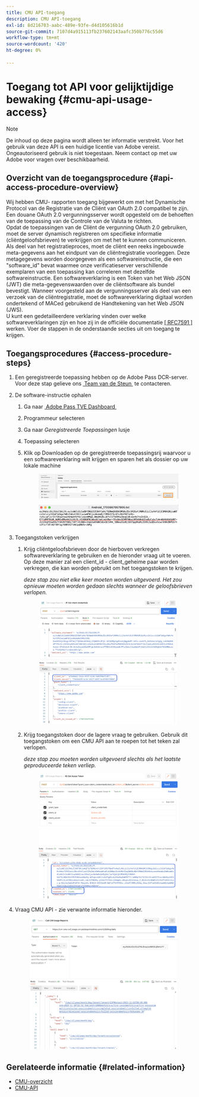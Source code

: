 ```yaml
---
title: CMU API-toegang
description: CMU API-toegang
exl-id: 8d216703-aabc-489e-93fe-d4d105616b1d
source-git-commit: 7107d4a915113fb237602143aafc350b776c55d6
workflow-type: tm+mt
source-wordcount: '420'
ht-degree: 0%

---
```


# Toegang tot API voor gelijktijdige bewaking {#cmu-api-usage-access}

>[!NOTE]
>
>De inhoud op deze pagina wordt alleen ter informatie verstrekt. Voor het gebruik van deze API is een huidige licentie van Adobe vereist. Ongeautoriseerd gebruik is niet toegestaan. Neem contact op met uw Adobe voor vragen over beschikbaarheid.

## Overzicht van de toegangsprocedure {#api-access-procedure-overview}

Wij hebben CMU- rapporten toegang bijgewerkt om met het Dynamische Protocol van de Registratie van de Cliënt van OAuth 2.0 compatibel te zijn. Een douane OAuth 2.0 vergunningsserver wordt opgesteld om de behoeften van de toepassing van de Controle van de Valuta te richten. \
Opdat de toepassingen van de Cliënt de vergunning OAuth 2.0 gebruiken, moet de server dynamisch registreren om specifieke informatie (cliëntgeloofsbrieven) te verkrijgen om met het te kunnen communiceren. Als deel van het registratieproces, moet de cliënt een reeks ingebouwde meta-gegevens aan het eindpunt van de cliëntregistratie voorleggen.
Deze metagegevens worden doorgegeven als een softwareinstructie, die een &quot;software_id&quot; bevat waarmee onze verificatieserver verschillende exemplaren van een toepassing kan correleren met dezelfde softwareinstructie.
Een softwareverklaring is een Token van het Web JSON (JWT) die meta-gegevenswaarden over de cliëntsoftware als bundel bevestigt. Wanneer voorgesteld aan de vergunningsserver als deel van een verzoek van de cliëntregistratie, moet de softwareverklaring digitaal worden ondertekend of MACed gebruikend de Handtekening van het Web JSON (JWS). \
U kunt een gedetailleerdere verklaring vinden over welke softwareverklaringen zijn en hoe zij in de officiële documentatie <a href="https://datatracker.ietf.org/doc/html/rfc7591" target="_blank">[ RFC7591 ]</a> werken.
Voer de stappen in de onderstaande secties uit om toegang te krijgen.

## Toegangsprocedures {#access-procedure-steps}

1. Een geregistreerde toepassing hebben op de Adobe Pass DCR-server. Voor deze stap gelieve ons [&#x200B; Team van de Steun &#x200B;](mailto:tve-support@adobe.com) te contacteren.

2. De software-instructie ophalen
   1. Ga naar [&#x200B; Adobe Pass TVE Dashboard &#x200B;](https://experience.adobe.com/#/pass/authentication)
   2. Programmeur selecteren
   3. Ga naar *Geregistreerde Toepassingen* lusje
   4. Toepassing selecteren
   5. Klik op Downloaden op de geregistreerde toepassingsrij waarvoor u een softwareverklaring wilt krijgen en sparen het als dossier op uw lokale machine

      <figure>
          <img src="assets/programmer-download-software-statement-button.png"
               alt="Softwareinstructie downloaden">
      </figure>

      <figure>
          <img src="assets/software_statement_2.png"
               alt="Voorbeeld van softwareinstructie">
      </figure>

3. Toegangstoken verkrijgen
   1. Krijg cliëntgeloofsbrieven door de hierboven verkregen softwareverklaring te gebruiken en de hieronder vraag uit te voeren. Op deze manier zal een client_id - client_geheime paar worden verkregen, die kan worden gebruikt om het toegangstoken te krijgen.

      *deze stap zou niet elke keer moeten worden uitgevoerd. Het zou opnieuw moeten worden gedaan slechts wanneer de geloofsbrieven verlopen.*
      <figure>
          <img src="assets/dcr_request_1_get_client_credentials.png"
               alt="Clientgegevens ophalen">
       </figure>

   2. Krijg toegangstoken door de lagere vraag te gebruiken. Gebruik dit toegangstoken om een CMU API aan te roepen tot het teken zal verlopen.

      *deze stap zou moeten worden uitgevoerd slechts als het laatste geproduceerde teken verliep.*
      <figure>
          <img src="assets/dcr_get_access_token_call.png"
               alt="Toegangstoken ophalen">
       </figure>

4. Vraag CMU API - zie verwante informatie hieronder.
   <figure>
          <img src="assets/call_cmu_reports_sample.png"
               alt="CMU-API aanroepen">
       </figure>

## Gerelateerde informatie {#related-information}

* [CMU-overzicht](/help/concurrency-monitoring/cm-usage-reports.md)
* [CMU-API](/help/concurrency-monitoring/cmu-api.md)
